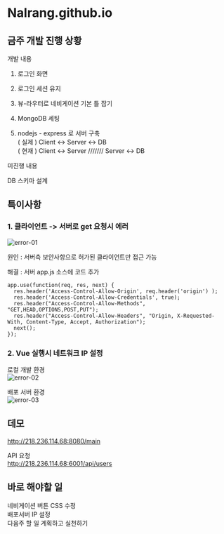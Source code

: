 # Nalrang.github.io
## 금주 개발 진행 상황

개발 내용  
1. 로그인 화면

2. 로그인 세션 유지

3. 뷰-라우터로 네비게이션 기본 틀 잡기

4. MongoDB 세팅

5. nodejs - express 로 서버 구축  
  ( 실제 ) Client <-> Server <-> DB  
  ( 현재 ) Client <-> Server /////// Server <-> DB  
  


미진행 내용

DB 스키마 설계


## 특이사항

### 1. 클라이언트 -> 서버로 get 요청시 에러

![error-01](https://i.imgur.com/fge2PaD.png)

원인 : 서버측 보안사항으로 허가된 클라이언트만 접근 가능

해결 : 서버 app.js 소스에 코드 추가
```
app.use(function(req, res, next) {
  res.header('Access-Control-Allow-Origin', req.header('origin') );
  res.header('Access-Control-Allow-Credentials', true);
  res.header("Access-Control-Allow-Methods", "GET,HEAD,OPTIONS,POST,PUT");
  res.header("Access-Control-Allow-Headers", "Origin, X-Requested-With, Content-Type, Accept, Authorization");
  next();
});
```
### 2. Vue 실행시 네트워크 IP 설정
로컬 개발 환경  
![error-02](https://i.imgur.com/QNdsdx9.png)

배포 서버 환경  
![error-03](https://i.imgur.com/r6WK3Op.png)


## 데모
<http://218.236.114.68:8080/main>

API 요청  
<http://218.236.114.68:6001/api/users>


## 바로 해야할 일
네비게이션 버튼 CSS 수정  
배포서버 IP 설정  
다음주 할 일 계획하고 실천하기  

